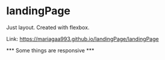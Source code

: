 # landingPage

Just layout. Created with flexbox.

Link: https://mariagaa993.github.io/landingPage/landingPage

*** Some things are responsive ***
